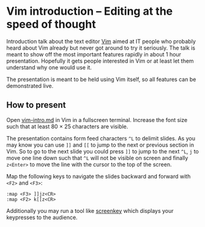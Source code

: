 Vim introduction – Editing at the speed of thought
==================================================

Introduction talk about the text editor [Vim] aimed at IT people who probably
heard about Vim already but never got around to try it seriously. The talk is
meant to show off the most important features rapidly in about 1 hour
presentation.  Hopefully it gets people interested in Vim or at least let them
understand why one would use it.

The presentation is meant to be held using Vim itself, so all features can be
demonstrated live.

[Vim]: https://www.vim.org/


How to present
--------------

Open [vim-intro.md](vim-intro.md) in Vim in a fullscreen terminal. Increase the
font size such that at least 80 × 25 characters are visible.

The presentation contains form feed characters `^L` to delimit slides. As you
may know you can use `]]` and `[[` to jump to the next or previous section in
Vim. So to go to the next slide you could press `]]` to jump to the next `^L`,
`j` to move one line down such that `^L` will not be visible on screen and
finally `z<Enter>` to move the line with the cursor to the top of the screen.

Map the following keys to navigate the slides backward and forward with `<F2>`
and `<F3>`:

    :map <F3> ]]jz<CR>
    :map <F2> k[[z<CR>

Additionally you may run a tool like [screenkey] which displays your keypresses
to the audience.

[screenkey]: https://gitlab.com/wavexx/screenkey
